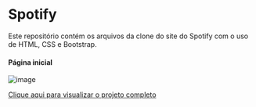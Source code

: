 # Spotify

<p>Este repositório contém os arquivos da clone do site do Spotify com o uso de HTML, CSS e Bootstrap.</p>

<h4>Página inicial</h4>

![image](https://user-images.githubusercontent.com/99208505/161834043-76053d01-cd80-4bd1-971b-2363d53e08e1.png)

[Clique aqui para visualizar o projeto completo](https://thenextbunny.github.io/Spotify/)
